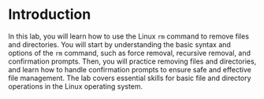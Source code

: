 # Introduction

In this lab, you will learn how to use the Linux `rm` command to remove files and directories. You will start by understanding the basic syntax and options of the `rm` command, such as force removal, recursive removal, and confirmation prompts. Then, you will practice removing files and directories, and learn how to handle confirmation prompts to ensure safe and effective file management. The lab covers essential skills for basic file and directory operations in the Linux operating system.
